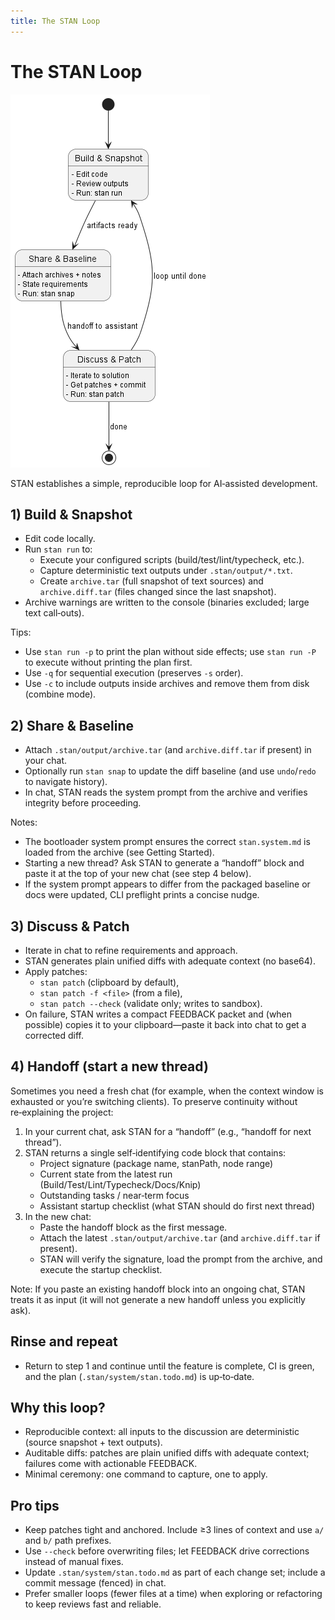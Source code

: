 ```yaml
---
title: The STAN Loop
---
```


# The STAN Loop

![STAN Loop](https://github.com/karmaniverous/stan-cli/raw/main/assets/stan-loop.png)

STAN establishes a simple, reproducible loop for AI‑assisted development.

## 1) Build & Snapshot

- Edit code locally.
- Run `stan run` to:
  - Execute your configured scripts (build/test/lint/typecheck, etc.).
  - Capture deterministic text outputs under `.stan/output/*.txt`.
  - Create `archive.tar` (full snapshot of text sources) and `archive.diff.tar` (files changed since the last snapshot).
- Archive warnings are written to the console (binaries excluded; large text call‑outs).

Tips:

- Use `stan run -p` to print the plan without side effects; use `stan run -P` to execute without printing the plan first.
- Use `-q` for sequential execution (preserves `-s` order).
- Use `-c` to include outputs inside archives and remove them from disk (combine mode).

## 2) Share & Baseline

- Attach `.stan/output/archive.tar` (and `archive.diff.tar` if present) in your chat.
- Optionally run `stan snap` to update the diff baseline (and use `undo`/`redo` to navigate history).
- In chat, STAN reads the system prompt from the archive and verifies integrity before proceeding.

Notes:

- The bootloader system prompt ensures the correct `stan.system.md` is loaded from the archive (see Getting Started).
- Starting a new thread? Ask STAN to generate a “handoff” block and paste it at the top of your new chat (see step 4 below).
- If the system prompt appears to differ from the packaged baseline or docs were updated, CLI preflight prints a concise nudge.

## 3) Discuss & Patch

- Iterate in chat to refine requirements and approach.
- STAN generates plain unified diffs with adequate context (no base64).
- Apply patches:
  - `stan patch` (clipboard by default),
  - `stan patch -f <file>` (from a file),
  - `stan patch --check` (validate only; writes to sandbox).
- On failure, STAN writes a compact FEEDBACK packet and (when possible) copies it to your clipboard—paste it back into chat to get a corrected diff.

## 4) Handoff (start a new thread)

Sometimes you need a fresh chat (for example, when the context window is exhausted or you’re switching clients). To preserve continuity without re‑explaining the project:

1. In your current chat, ask STAN for a “handoff” (e.g., “handoff for next thread”).
2. STAN returns a single self‑identifying code block that contains:
   - Project signature (package name, stanPath, node range)
   - Current state from the latest run (Build/Test/Lint/Typecheck/Docs/Knip)
   - Outstanding tasks / near‑term focus
   - Assistant startup checklist (what STAN should do first next thread)
3. In the new chat:
   - Paste the handoff block as the first message.
   - Attach the latest `.stan/output/archive.tar` (and `archive.diff.tar` if present).
   - STAN will verify the signature, load the prompt from the archive, and execute the startup checklist.

Note: If you paste an existing handoff block into an ongoing chat, STAN treats it as input (it will not generate a new handoff unless you explicitly ask).

## Rinse and repeat

- Return to step 1 and continue until the feature is complete, CI is green, and the plan (`.stan/system/stan.todo.md`) is up‑to‑date.

## Why this loop?

- Reproducible context: all inputs to the discussion are deterministic (source snapshot + text outputs).
- Auditable diffs: patches are plain unified diffs with adequate context; failures come with actionable FEEDBACK.
- Minimal ceremony: one command to capture, one to apply.

## Pro tips

- Keep patches tight and anchored. Include ≥3 lines of context and use `a/` and `b/` path prefixes.
- Use `--check` before overwriting files; let FEEDBACK drive corrections instead of manual fixes.
- Update `.stan/system/stan.todo.md` as part of each change set; include a commit message (fenced) in chat.
- Prefer smaller loops (fewer files at a time) when exploring or refactoring to keep reviews fast and reliable.
